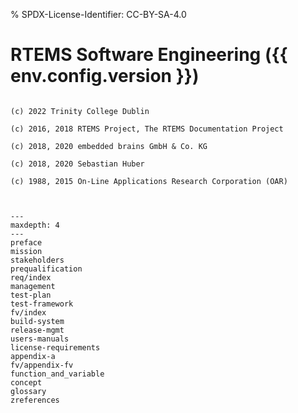 % SPDX-License-Identifier: CC-BY-SA-4.0

# RTEMS Software Engineering ({{ env.config.version }})

```{topic} Copyrights and License

(c) 2022 Trinity College Dublin

(c) 2016, 2018 RTEMS Project, The RTEMS Documentation Project

(c) 2018, 2020 embedded brains GmbH & Co. KG

(c) 2018, 2020 Sebastian Huber

(c) 1988, 2015 On-Line Applications Research Corporation (OAR)
```

```{include} ../common/license.md
```

```{include} ../common/header.md
```

```{toctree}
---
maxdepth: 4
---
preface
mission
stakeholders
prequalification
req/index
management
test-plan
test-framework
fv/index
build-system
release-mgmt
users-manuals
license-requirements
appendix-a
fv/appendix-fv
function_and_variable
concept
glossary
zreferences
```
